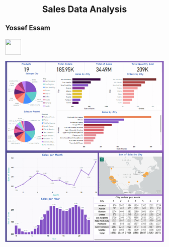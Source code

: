 <h1 align='center'> Sales Data Analysis</h1>
<h2>Yossef Essam </h2>
<h3> <img src ='https://media.licdn.com/dms/image/D4D0BAQFONtccW6kb_Q/company-logo_200_200/0/1692808405632?e=1703116800&v=beta&t=6s6m6mOFL5n-grV9790X5rq_ekANocG0CKqI7blj82Q' width = '50' height='50'></h3>

<img src='final.png'>